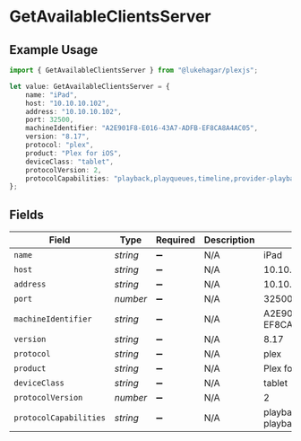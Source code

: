 # GetAvailableClientsServer

## Example Usage

```typescript
import { GetAvailableClientsServer } from "@lukehagar/plexjs";

let value: GetAvailableClientsServer = {
    name: "iPad",
    host: "10.10.10.102",
    address: "10.10.10.102",
    port: 32500,
    machineIdentifier: "A2E901F8-E016-43A7-ADFB-EF8CA8A4AC05",
    version: "8.17",
    protocol: "plex",
    product: "Plex for iOS",
    deviceClass: "tablet",
    protocolVersion: 2,
    protocolCapabilities: "playback,playqueues,timeline,provider-playback",
};
```

## Fields

| Field                                          | Type                                           | Required                                       | Description                                    | Example                                        |
| ---------------------------------------------- | ---------------------------------------------- | ---------------------------------------------- | ---------------------------------------------- | ---------------------------------------------- |
| `name`                                         | *string*                                       | :heavy_minus_sign:                             | N/A                                            | iPad                                           |
| `host`                                         | *string*                                       | :heavy_minus_sign:                             | N/A                                            | 10.10.10.102                                   |
| `address`                                      | *string*                                       | :heavy_minus_sign:                             | N/A                                            | 10.10.10.102                                   |
| `port`                                         | *number*                                       | :heavy_minus_sign:                             | N/A                                            | 32500                                          |
| `machineIdentifier`                            | *string*                                       | :heavy_minus_sign:                             | N/A                                            | A2E901F8-E016-43A7-ADFB-EF8CA8A4AC05           |
| `version`                                      | *string*                                       | :heavy_minus_sign:                             | N/A                                            | 8.17                                           |
| `protocol`                                     | *string*                                       | :heavy_minus_sign:                             | N/A                                            | plex                                           |
| `product`                                      | *string*                                       | :heavy_minus_sign:                             | N/A                                            | Plex for iOS                                   |
| `deviceClass`                                  | *string*                                       | :heavy_minus_sign:                             | N/A                                            | tablet                                         |
| `protocolVersion`                              | *number*                                       | :heavy_minus_sign:                             | N/A                                            | 2                                              |
| `protocolCapabilities`                         | *string*                                       | :heavy_minus_sign:                             | N/A                                            | playback,playqueues,timeline,provider-playback |